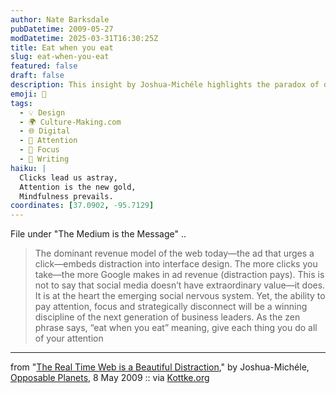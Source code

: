 ```yaml
---
author: Nate Barksdale
pubDatetime: 2009-05-27
modDatetime: 2025-03-31T16:30:25Z
title: Eat when you eat
slug: eat-when-you-eat
featured: false
draft: false
description: This insight by Joshua-Michéle highlights the paradox of digital distraction in our interconnected world.
emoji: 🧠
tags:
  - 💡 Design
  - 🌍 Culture-Making.com
  - 🌐 Digital
  - 👀 Attention
  - 🎯 Focus
  - 📝 Writing
haiku: |
  Clicks lead us astray,  
  Attention is the new gold,  
  Mindfulness prevails.
coordinates: [37.0902, -95.7129]
---
```


File under "The Medium is the Message" ..

> The dominant revenue model of the web today—the ad that urges a click—embeds distraction into interface design. The more clicks you take—the more Google makes in ad revenue (distraction pays). This is not to say that social media doesn’t have extraordinary value—it does. It is at the heart the emerging social nervous system. Yet, the ability to pay attention, focus and strategically disconnect will be a winning discipline of the next generation of business leaders. As the zen phrase says, “eat when you eat” meaning, give each thing you do all of your attention

---

from "[The Real Time Web is a Beautiful Distraction](http://web.archive.org/web/20170429072530/http://www.opposableplanets.com/uncategorized/2009/05/the-real-time-web-is-a-beautiful-distraction/)," by Joshua-Michéle, [Opposable Planets](http://web.archive.org/web/20170429072530/http://www.opposableplanets.com/uncategorized/2009/05/the-real-time-web-is-a-beautiful-distraction/), 8 May 2009 :: via [Kottke.org](http://www.kottke.org/09/05/focus-on-focusing)

